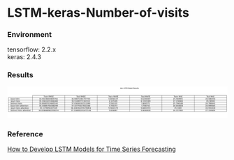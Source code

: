 # LSTM-keras-Number-of-visits

<h3>Environment</h3>
tensorflow: 2.2.x</br>
keras: 2.4.3</br>
<h3>Results</h3>

<img src="https://github.com/IlikeBB/LSTM-keras-Number-of-visits/blob/main/Results/Performance%20Table.png">
<br>
<h3>Reference</h3>
<a href='https://machinelearningmastery.com/how-to-develop-lstm-models-for-time-series-forecasting/'>How to Develop LSTM Models for Time Series Forecasting</a>


